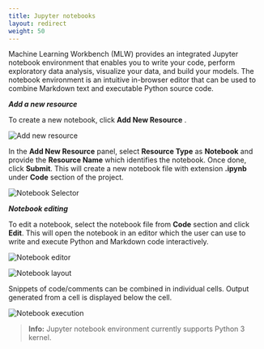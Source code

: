 ```yaml
---
title: Jupyter notebooks
layout: redirect
weight: 50
---
```


Machine Learning Workbench (MLW) provides an integrated Jupyter notebook environment that enables you to write your code, perform exploratory data analysis, visualize your data, and build your models. The notebook environment is an intuitive in-browser editor that  can be used to combine Markdown text and executable Python source code.

***Add a new resource***

To create a new notebook, click **Add New Resource** .

![Add new resource](/images/zementis/mlw-app-resource-add-new.png)

In the **Add New Resource** panel, select **Resource Type** as **Notebook** and provide the **Resource Name** which identifies the notebook. Once done, click **Submit**. This will create a new notebook file with extension **.ipynb** under **Code** section of the project.

![Notebook Selector](/images/zementis/mlw-app-resource-add-notebook.png)

***Notebook editing***

To edit a notebook, select the notebook file from **Code** section and click **Edit**. This will open the notebook in an editor which the user can use to write and execute Python and Markdown code interactively.

![Notebook editor](/images/zementis/mlw-app-nb-edit.png)

![Notebook layout](/images/zementis/mlw-app-nb-layout.png)

Snippets of code/comments can be combined in individual cells. Output generated from a cell is displayed below the cell.

![Notebook execution](/images/zementis/mlw-app-nb-execution.png)

> **Info:** Jupyter notebook environment currently supports Python 3 kernel.
